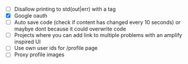 - [ ] Disallow printing to std(out|err) with a tag
- [x] Google oauth
- [ ] Auto save code (check if content has changed every 10 seconds) or maybye dont because it could overwrite code
- [ ] Projects where you can add link to multiple problems with an amplify inspired UI
- [ ] Use own user ids for /profile page
- [ ] Proxy profile images